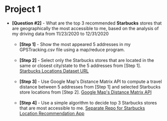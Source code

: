 # Project 1
- **[Question #2]** - What are the top 3 recommended **Starbucks** stores that are geographically the most accessible to me, based on the analysis of my driving data from 11/23/2020 to 12/31/2020 <br /> <br />
    - **[Step 1]** - Show the most appeared 5 addresses in my GPSTracking.csv file using a map/reduce program. <br /> <br />
    - **[Step 2]** - Select only the Starbucks stores that are located in the same or closest city/state to the 5 addresses from [Step 1].
    [Starbucks Locations Dataset URL](https://github.com/chrismeller/StarbucksLocations) <br /> <br />
    - **[Step 3]** - Use Google Map's Distance Matrix API to compute a travel distance between 5 addresses from [Step 1] and selected Starbucks store locations from [Step 2]. [Google Map's Distance Matrix API](https://developers.google.com/maps/documentation/distance-matrix/start) <br /> <br />
    - **[Step 4]** - Use a simple algorithm to decide top 3 Starbucks stores that are most accessible to me. [Separate Repo for Starbucks Location Recommendation App](https://github.com/spark131008/Project1-StarbucksLocationRecommendation) <br /> <br />